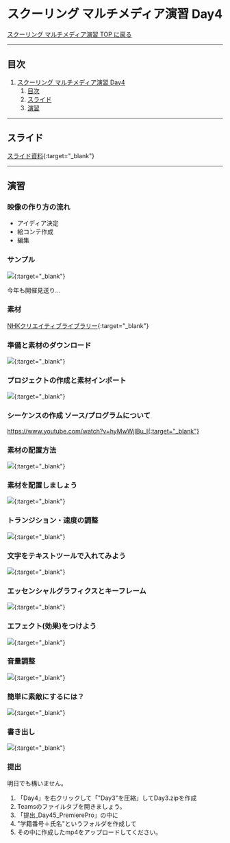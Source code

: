 # スクーリング マルチメディア演習 Day4

[スクーリング マルチメディア演習 TOP に戻る](./index.md)

---

## 目次

1. [スクーリング マルチメディア演習 Day4](#スクーリング-マルチメディア演習-day4)
   1. [目次](#目次)
   2. [スライド](#スライド)
   3. [演習](#演習)

---

## スライド

[スライド資料](./SMS_day4slide.pdf){:target="_blank"}

---
## 演習
### 映像の作り方の流れ
- アイディア決定
- 絵コンテ作成
- 編集

### サンプル
[![](https://img.youtube.com/vi/bdmtwA7_NJE/0.jpg)](https://www.youtube.com/watch?v=bdmtwA7_NJE){:target="_blank"}

今年も開催見送り...

### 素材
[NHKクリエイティブライブラリー](http://www1.nhk.or.jp/archives/creative/){:target="_blank"}

### 準備と素材のダウンロード
[![](https://img.youtube.com/vi/KWjL-McplwU/0.jpg)](https://www.youtube.com/watch?v=KWjL-McplwU){:target="_blank"}

### プロジェクトの作成と素材インポート
[![](https://img.youtube.com/vi/f14QbSceKn4/0.jpg)](https://www.youtube.com/watch?v=f14QbSceKn4){:target="_blank"}

### シーケンスの作成 ソース/プログラムについて
https://www.youtube.com/watch?v=hyMwWjIBu_I{:target="_blank"}

### 素材の配置方法
[![](https://img.youtube.com/vi/5BDdiHaTpyQ/0.jpg)](https://www.youtube.com/watch?v=5BDdiHaTpyQ){:target="_blank"}

### 素材を配置しましょう
[![](https://img.youtube.com/vi/Uhyl_jFP13w/0.jpg)](https://www.youtube.com/watch?v=Uhyl_jFP13w){:target="_blank"}

### トランジション・速度の調整
[![](https://img.youtube.com/vi/PuoCDtz4hXI/0.jpg)](https://www.youtube.com/watch?v=PuoCDtz4hXI){:target="_blank"}

### 文字をテキストツールで入れてみよう
[![](https://img.youtube.com/vi/lexG9YtmUjU/0.jpg)](https://www.youtube.com/watch?v=lexG9YtmUjU){:target="_blank"}

### エッセンシャルグラフィクスとキーフレーム
[![](https://img.youtube.com/vi/wJ6TjvOOP6c/0.jpg)](https://www.youtube.com/watch?v=wJ6TjvOOP6c){:target="_blank"}

### エフェクト(効果)をつけよう
[![](https://img.youtube.com/vi/Z8-pL1c2nXM/0.jpg)](https://www.youtube.com/watch?v=Z8-pL1c2nXM){:target="_blank"}

### 音量調整
[![](https://img.youtube.com/vi/en228oXjM5w/0.jpg)](https://www.youtube.com/watch?v=en228oXjM5w){:target="_blank"}

### 簡単に素敵にするには？
[![](https://img.youtube.com/vi/mLKDdTaafvY/0.jpg)](https://www.youtube.com/watch?v=mLKDdTaafvY){:target="_blank"}

### 書き出し
[![](https://img.youtube.com/vi/5dNTFc7sGQs/0.jpg)](https://www.youtube.com/watch?v=5dNTFc7sGQs){:target="_blank"}






### 提出
明日でも構いません。

1. 「Day4」を右クリックして「"Day3"を圧縮」してDay3.zipを作成
2. Teamsのファイルタブを開きましょう。
3. 「提出_Day45_PremierePro」の中に
4. "学籍番号＋氏名"というフォルダを作成して
5. その中に作成したmp4をアップロードしてください。

